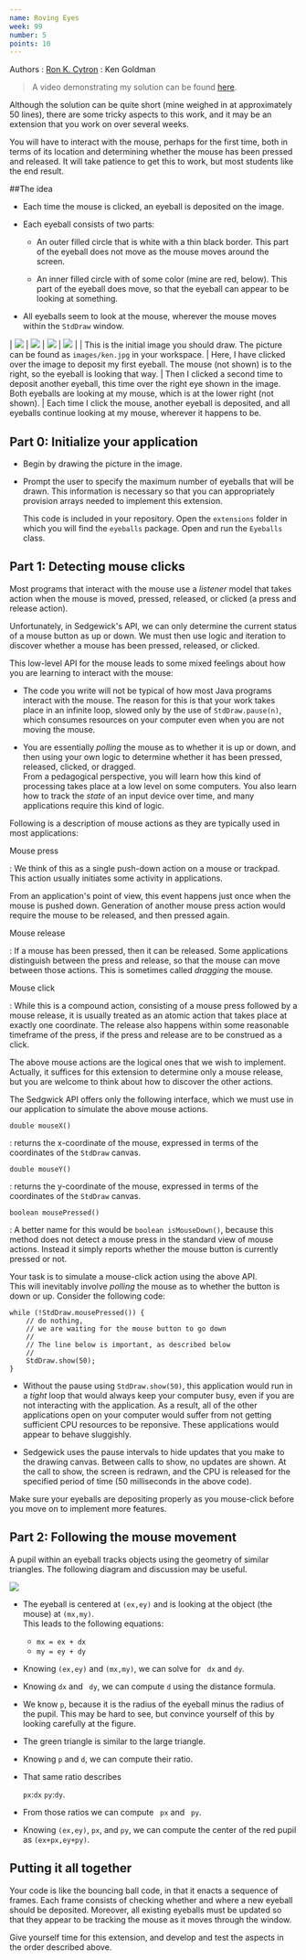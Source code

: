 ```yaml
---
name: Roving Eyes
week: 99
number: 5
points: 10
---
```


Authors
: <a href="http://www.cs.wustl.edu/~cytron/">Ron K. Cytron</a>
: Ken Goldman

> A video demonstrating my solution can be found <a href="../../../extensions/rovingeyes.mp4">here</a>.

Although the solution can be quite short (mine weighed in at approximately
50 lines), there are some tricky aspects to this work, and it may be an
extension that you work on over several weeks.

You will have to interact with the mouse, perhaps for the first time, both
in terms of its location and determining whether the mouse has been pressed and
released.  It will take patience to get this to work, but most students like
the end result.

##The idea

* Each time the mouse is clicked, an eyeball is deposited on the image.

* Each eyeball consists of two parts:

	* An outer filled circle that is white with a thin black border.  This part
			of the eyeball does not move as the mouse moves around the screen.
			
	* An inner filled circle with of some color (mine are red, below). This part of the eyeball does move, so that the eyeball can appear to be looking at something.

* All eyeballs seem to look at the mouse, wherever the mouse moves within the `StdDraw` window.


| ![](../../../extensions/ken1.png) | ![](../../../extensions/ken2.png) | ![](../../../extensions/ken3.png) | ![](../../../extensions/ken4.png) |
| This is the initial image you should draw. The picture can be found as `images/ken.jpg` in your workspace. | Here, I have clicked over the image to deposit my first eyeball. The mouse (not shown) is to the right, so the eyeball is looking that way. | Then I clicked a second time to deposit another eyeball, this time over the right eye shown in the image. Both eyeballs are looking at my mouse, which is at the lower right (not shown). | Each time I click the mouse, another eyeball is deposited, and all eyeballs continue looking at my mouse, wherever it happens to be.

## Part 0: Initialize your application

* Begin by drawing the picture in the image.

* Prompt the user to specify the maximum number of eyeballs that will be drawn.  This information is necessary so that you can appropriately provision arrays needed to implement this extension.

	This code is included in your repository.  Open the
	`extensions` folder in which you will find the `eyeballs`
	package. Open and run the `Eyeballs` class.

## Part 1:  Detecting mouse clicks
Most programs that interact with the mouse use a *listener* model that
takes action when the mouse is moved, pressed, released, or clicked (a press
and release action).

Unfortunately, in Sedgewick\'s API, we can only determine the current
status of a mouse button as up or down.  We must then use logic and
iteration to discover whether a mouse has been pressed, released, or 
clicked.

This low-level API for the mouse leads to
some mixed feelings about how you are learning to interact with the mouse:

* The code you write will not be typical of how most Java programs
	interact with the mouse.  The reason for this is that your work takes
	place in an infinite loop, slowed only by the use of `StdDraw.pause(n)`,
	which consumes resources on your computer even when you are not moving
	the mouse.
	
* You are essentially *polling* the mouse as to whether it
	is up or down, and then using your own logic to determine whether
	it has been pressed, released, clicked, or dragged.  
	From a pedagogical perspective, you
	will learn how this kind of processing takes place at a low level on some
	computers.  You also learn how to track the *state* of an input device
	over time, and many applications require this kind of logic.

Following is a description of mouse actions as they are typically 
used in most applications:

Mouse press

: We think of this as a single push-down action on a mouse or trackpad. This action usually initiates some activity in applications.  

From an application\'s point of view,
this event
happens just once when the mouse is pushed down.  Generation of another mouse
press action would require the mouse to be released, and then pressed again.


Mouse release

: If a mouse has been pressed, then it can be released.  Some applications distinguish between the press and release, so that the mouse can move between those actions.  This is sometimes called <I>dragging</I> the mouse.


Mouse click

: While this is a compound action, consisting of a mouse press followed by a mouse release, it is usually treated as an atomic action that takes place at exactly one coordinate.  The release also happens within some reasonable timeframe of the press, if the press and release are to be construed as a click.

The above mouse actions are the logical ones that we wish
to implement.  Actually, it suffices for this extension to
determine only a mouse release, but you are welcome to think about how to
discover the other actions.

The Sedgwick API offers only the following interface, which
we must use in our application to simulate the above mouse actions.

  
`double mouseX()`

: returns the x-coordinate of the mouse, expressed in terms of the coordinates of the `StdDraw` canvas.

  
`double mouseY()`

: returns the y-coordinate of the mouse, expressed in terms of the coordinates of the `StdDraw` canvas.

  
`boolean mousePressed()`

: A better name for this would be `boolean isMouseDown()`, because
this method does not detect a mouse press in the standard view of mouse
actions.  Instead it simply reports whether the mouse button is currently 
pressed or not.

Your task is to simulate a mouse-click action using the above API.  
This will inevitably involve *polling* the mouse as to whether the
button is down or up.  Consider the following code:

	while (!StdDraw.mousePressed()) {
		// do nothing, 
		// we are waiting for the mouse button to go down  
		//
		// The line below is important, as described below
		//
		StdDraw.show(50);
	}

* Without the pause using `StdDraw.show(50)`, this application 
	would run in a *tight* loop
	that would always keep your computer busy, even if you are not interacting
	with the application.   As a result, all of the other applications open on your
	computer would suffer from not getting sufficient CPU resources to be
	reponsive.  These applications would appear to behave sluggishly.
	
* Sedgewick uses the pause intervals to hide updates that you make to
	the drawing canvas.   Between calls to show, no updates are shown.
	At the call to show, the screen is redrawn, and the CPU is released
	for the specified period of time (50 milliseconds in the above code).

Make sure your eyeballs are depositing properly as you mouse-click before
you move on to implement more features.

## Part 2: Following the mouse movement

A pupil within an eyeball tracks objects using the geometry of similar
triangles.  The following diagram and discussion may be useful.

![](../../../extensions/eyeball.png)

* The eyeball is centered at `(ex,ey)` and is looking at the
	object (the mouse) at `(mx,my)`.  
	This leads to the following equations:
	
	* `mx = ex + dx`
	* `my = ey + dy`

* Knowing `(ex,ey)` and `(mx,my)`, we can solve
	for ` dx` and `dy`.

* Knowing `dx` and ` dy`, we can 
	compute `d` using the distance formula.

* We know `p`, because it is the radius of the eyeball minus
	the radius of the pupil.  This may be hard to see, but convince yourself
	of this by looking carefully at the figure.

* The green triangle is similar to the large triangle.

* Knowing ` p `  and `d`, we can compute their ratio.

* That same ratio describes 

	`px`:`dx`
	`py`:`dy`.
	
* From those ratios we can compute ` px` and ` py`.

* Knowing `(ex,ey)`, `px`, and `py`, we can
	compute the center of the red pupil as `(ex+px,ey+py)`.

## Putting it all together

Your code is like the bouncing ball code, in that it enacts a sequence
of frames.  Each frame consists of checking whether and where a new eyeball
should be deposited.  Moreover, all existing eyeballs must be updated so
that they appear to be tracking the mouse as it moves through the window.

Give yourself time for this extension, and develop and test the aspects
in the order described above.